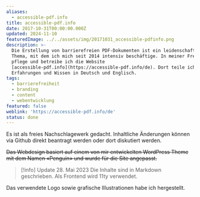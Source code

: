 ```yaml
---
aliases:
  - accessible-pdf.info
title: accessible-pdf.info
date: 2017-10-31T00:00:00.000Z
updated: 2024-11-10
featuredImage: ../../assets/img/20171031_accessible-pdfinfo.png
description: >-
  Die Erstellung von barrierefreien PDF-Dokumenten ist ein leidenschaftliches
  Thema, mit dem ich mich seit 2014 intensiv beschäftige. In meiner Freizeit
  pflege und betreibe ich die Website
  [accessible-pdf.info](https://accessible-pdf.info/de). Dort teile ich meine
  Erfahrungen und Wissen in Deutsch und Englisch.
tags:
  - barrierefreiheit
  - branding
  - content
  - webentwicklung
featured: false
weblink: 'https://accessible-pdf.info/de'
status: done
---
```

Es ist als freies Nachschlagewerk gedacht. Inhaltliche Änderungen können via Github direkt beantragt werden oder dort diskutiert werden.

~~Das Webdesign basiert auf einem von mir entwickelten WordPress Theme mit dem Namen «Penguin» und wurde für die Site angepasst.~~

> [!info] Update 28. Mai 2023
> Die Inhalte sind in Markdown geschrieben. Als Frontend wird 11ty verwendet.

Das verwendete Logo sowie grafische Illustrationen habe ich hergestellt.
